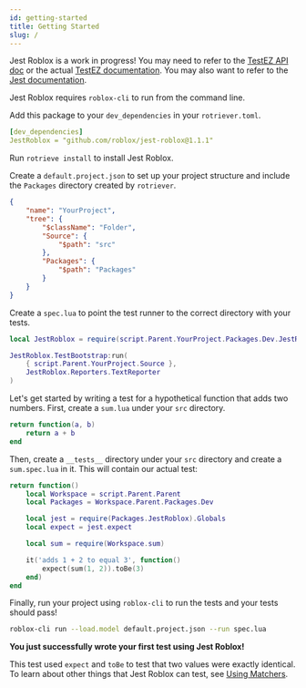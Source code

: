 ```yaml
---
id: getting-started
title: Getting Started
slug: /
---
```


Jest Roblox is a work in progress! You may need to refer to the [TestEZ API doc](testez) or the actual [TestEZ documentation](https://roblox.github.io/testez). You may also want to refer to the [Jest documentation](https://jestjs.io/docs/getting-started).

Jest Roblox requires `roblox-cli` to run from the command line.

Add this package to your `dev_dependencies` in your `rotriever.toml`.
```yaml title="rotriever.toml"
[dev_dependencies]
JestRoblox = "github.com/roblox/jest-roblox@1.1.1"
```

Run `rotrieve install` to install Jest Roblox.

Create a `default.project.json` to set up your project structure and include the `Packages` directory created by `rotriever`.
```json title="default.project.json"
{
	"name": "YourProject",
	"tree": {
		"$className": "Folder",
		"Source": {
			"$path": "src"
		},
		"Packages": {
			"$path": "Packages"
		}
	}
}
```

Create a `spec.lua` to point the test runner to the correct directory with your tests.
```lua title="spec.lua"
local JestRoblox = require(script.Parent.YourProject.Packages.Dev.JestRoblox)

JestRoblox.TestBootstrap:run(
	{ script.Parent.YourProject.Source },
	JestRoblox.Reporters.TextReporter
)
```

Let's get started by writing a test for a hypothetical function that adds two numbers. First, create a `sum.lua` under your `src` directory.
```lua title="sum.lua"
return function(a, b)
	return a + b
end
```

Then, create a `__tests__` directory under your `src` directory and create a `sum.spec.lua` in it. This will contain our actual test:
```lua title="sum.spec.lua"
return function()
	local Workspace = script.Parent.Parent
	local Packages = Workspace.Parent.Packages.Dev

	local jest = require(Packages.JestRoblox).Globals
	local expect = jest.expect

	local sum = require(Workspace.sum)

	it('adds 1 + 2 to equal 3', function()
		expect(sum(1, 2)).toBe(3)
	end)
end
```

Finally, run your project using `roblox-cli` to run the tests and your tests should pass!
```bash
roblox-cli run --load.model default.project.json --run spec.lua
```

**You just successfully wrote your first test using Jest Roblox!**

This test used `expect` and `toBe` to test that two values were exactly identical. To learn about other things that Jest Roblox can test, see [Using Matchers](using-matchers).